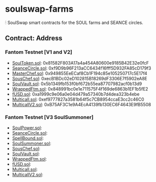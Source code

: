 # soulswap-farms
🕯 SoulSwap smart contracts for the SOUL farms and SEANCE circles.

## Contract: Address

### Fantom Testnet [V1 and V2]

- [SoulToken.sol](https://testnet.ftmscan.com/address/0x81582F803A17a4a454A80600e9185B42E32e0fcF#code): 0x81582F803A17a4a454A80600e9185B42E32e0fcF
- [SeanceCircle.sol](https://testnet.ftmscan.com/address/0xf9D9b96F213aCC6434f16fff5D932FA85cD179f3#code): 0xf9D9b96F213aCC6434f16fff5D932FA85cD179f3
- [MasterChef.sol](https://testnet.ftmscan.com/address/0x949855EeECaf8Cb1F194c85e105250717c5E17f4#code): 0x949855EeECaf8Cb1F194c85e105250717c5E17f4
- [SousChef.sol](https://testnet.ftmscan.com/address/0xecB1BDc02eD102815B18269dF3306E7f5902eA8E#code): 0xecB1BDc02eD102815B18269dF3306E7f5902eA8E
- [SoulVault.sol](https://testnet.ftmscan.com/address/0x5b1349fb153f0bf672b55ea87707982acf0b13d9#code): 0x5b1349fb153f0bf672b55ea87707982acf0b13d9
- [WrappedFtm.sol](https://testnet.ftmscan.com/address/0x848991bc0e1e711575F4f169de6863b1EF1b5fE2#code): 0x848991bc0e1e711575F4f169de6863b1EF1b5fE2
- [fUSD.sol](https://testnet.ftmscan.com/address/0xa1999c9e06a0e04d479a57340b7d4dea323b4ebe#code): 0xa1999c9e06a0e04d479a57340b7d4dea323b4ebe
- [Multicall.sol](https://testnet.ftmscan.com/address/0xef9777827a3581b64f5c7CB8954ccaE3cc2c46C0#code): 0xef9777827a3581b64f5c7CB8954ccaE3cc2c46C0
- [MulticallV2.sol](https://testnet.ftmscan.com/address/0xB75AF3C1e9A4EcA4139fb130EC6F4643E9fB5508#code): 0xB75AF3C1e9A4EcA4139fb130EC6F4643E9fB5508


### Fantom Testnet [V3 SoulSummoner]
- [SoulPower.sol](https://testnet.ftmscan.com/address/#code): 
- [SeanceCircle.sol](https://testnet.ftmscan.com/address/#code): 
- [SpellBound.sol](https://testnet.ftmscan.com/address/#code): 
- [SoulSummoner.sol](https://testnet.ftmscan.com/address/#code): 
- [SousChef.sol](https://testnet.ftmscan.com/address/#code): 
- [SoulVault.sol](https://testnet.ftmscan.com/address/#code): 
- [WrappedFtm.sol](https://testnet.ftmscan.com/address/#code): 
- [fUSD.sol](https://testnet.ftmscan.com/address/#code): 
- [Multicall.sol](https://testnet.ftmscan.com/address/#code): 
- [MulticallV2.sol](https://testnet.ftmscan.com/address/#code): 
